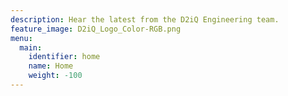```yaml
---
description: Hear the latest from the D2iQ Engineering team.
feature_image: D2iQ_Logo_Color-RGB.png
menu:
  main:
    identifier: home
    name: Home
    weight: -100
---
```

